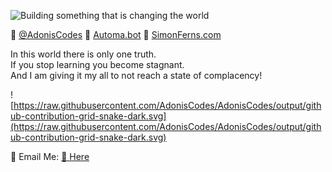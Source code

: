 ![Building something that is changing the world](https://github.com/AdonisCodes/AdonisCodes/assets/122154257/9f993329-c03d-4631-b6f3-ed08243af380)

🔺 [@AdonisCodes](https://youtube.com/@AdonisCodes) 
💸 [Automa.bot](https://github.com/Automa-Automations/) 
🍇 [SimonFerns.com](https://simonferns.com) 
</br>

In this world there is only one truth. </br>
If you stop learning you become stagnant. </br>
And I am giving it my all to not reach a state of complacency!  </br>


![https://raw.githubusercontent.com/AdonisCodes/AdonisCodes/output/github-contribution-grid-snake-dark.svg](https://raw.githubusercontent.com/AdonisCodes/AdonisCodes/output/github-contribution-grid-snake-dark.svg)


📧 Email Me: [🔗 Here](mailto:business@simonferns.com)

